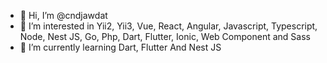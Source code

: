 - 👋 Hi, I’m @cndjawdat
- 👀 I’m interested in Yii2, Yii3, Vue, React, Angular, Javascript, Typescript, Node, Nest JS, Go, Php, Dart, Flutter, Ionic, Web Component and Sass
- 🌱 I’m currently learning Dart, Flutter And Nest JS

<!---
cndjawdat/cndjawdat is a ✨ special ✨ repository because its `README.md` (this file) appears on your GitHub profile.
You can click the Preview link to take a look at your changes.
--->
